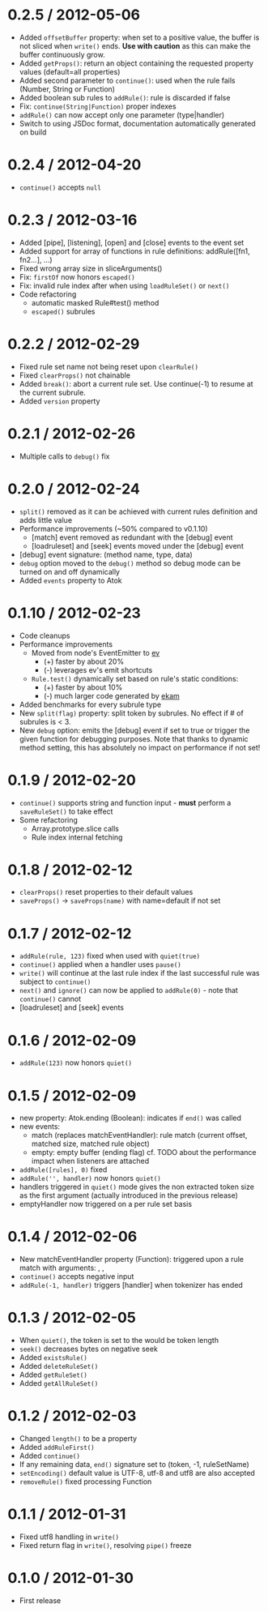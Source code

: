 0.2.5 / 2012-05-06
==================

  * Added `offsetBuffer` property: when set to a positive value, the buffer is not sliced when `write()` ends. __Use with caution__ as this can make the buffer continuously grow.
  * Added `getProps()`: return an object containing the requested property values (default=all properties)
  * Added second parameter to `continue()`: used when the rule fails (Number, String or Function)
  * Added boolean sub rules to `addRule()`: rule is discarded if false
  * Fix: `continue(String|Function)` proper indexes
  * `addRule()` can now accept only one parameter (type|handler)
  * Switch to using JSDoc format, documentation automatically generated on build

0.2.4 / 2012-04-20
==================

  * `continue()` accepts `null`

0.2.3 / 2012-03-16
==================

  * Added [pipe], [listening], [open] and [close] events to the event set
  * Added support for array of functions in rule definitions: addRule([fn1, fn2...], ...)
  * Fixed wrong array size in sliceArguments()
  * Fix: `firstOf` now honors `escaped()`
  * Fix: invalid rule index after when using `loadRuleSet()` or `next()`
  * Code refactoring
    * automatic masked Rule#test() method
    * `escaped()` subrules

0.2.2 / 2012-02-29
==================

  * Fixed rule set name not being reset upon `clearRule()`
  * Fixed `clearProps()` not chainable
  * Added `break()`: abort a current rule set. Use continue(-1) to resume at the current subrule.
  * Added `version` property

0.2.1 / 2012-02-26
==================

  * Multiple calls to `debug()` fix

0.2.0 / 2012-02-24
==================

  * `split()` removed as it can be achieved with current rules definition and adds little value
  * Performance improvements (~50% compared to v0.1.10)
    * [match] event removed as redundant with the [debug] event
    * [loadruleset] and [seek] events moved under the [debug] event
  * [debug] event signature: (method name, type, data)
  * `debug` option moved to the `debug()` method so debug mode can be turned on and off dynamically
  * Added `events` property to Atok

0.1.10 / 2012-02-23
===================

  * Code cleanups
  * Performance improvements
    * Moved from node's EventEmitter to [ev](https://github.com/pierrec/node-ev)
      * (+) faster by about 20%
      * (-) leverages ev's emit shortcuts
    * `Rule.test()` dynamically set based on rule's static conditions:
      * (+) faster by about 10%
      * (-) much larger code generated by [ekam](https://github.com/pierrec/node-ekam)
  * Added benchmarks for every subrule type
  * New `split(flag)` property: split token by subrules. No effect if # of subrules is < 3.
  * New `debug` option: emits the [debug] event if set to true or trigger the given function for debugging purposes. Note that thanks to dynamic method setting, this has absolutely no impact on performance if not set!

0.1.9 / 2012-02-20
==================

  * `continue()` supports string and function input - __must__ perform a `saveRuleSet()` to take effect
  * Some refactoring
    * Array.prototype.slice calls
    * Rule index internal fetching

0.1.8 / 2012-02-12
==================

  * `clearProps()` reset properties to their default values
  * `saveProps()` -> `saveProps(name)` with name=default if not set

0.1.7 / 2012-02-12
==================

  * `addRule(rule, 123)` fixed when used with `quiet(true)`
  * `continue()` applied when a handler uses `pause()`
  * `write()` will continue at the last rule index if the last successful rule was subject to `continue()`
  * `next()` and `ignore()` can now be applied to `addRule(0)` - note that `continue()` cannot
  * [loadruleset] and [seek] events

0.1.6 / 2012-02-09
==================
  * `addRule(123)` now honors `quiet()`

0.1.5 / 2012-02-09
==================

  * new property: Atok.ending (Boolean): indicates if `end()` was called
  * new events:
    * match (replaces matchEventHandler): rule match (current offset, matched size, matched rule object)
    * empty: empty buffer (ending flag)
    cf. TODO about the performance impact when listeners are attached
  * `addRule([rules], 0)` fixed
  * `addRule('', handler)` now honors `quiet()`
  * handlers triggered in `quiet()` mode gives the non extracted token size as the first argument (actually introduced in the previous release)
  * emptyHandler now triggered on a per rule set basis

0.1.4 / 2012-02-06
==================

  * New matchEventHandler property (Function): triggered upon a rule match with
    arguments: <offset>, <matched length>, <rule object>
  * `continue()` accepts negative input
  * `addRule(-1, handler)` triggers [handler] when tokenizer has ended

0.1.3 / 2012-02-05
==================

  * When `quiet()`, the token is set to the would be token length
  * `seek()` decreases bytes on negative seek
  * Added `existsRule()`
  * Added `deleteRuleSet()`
  * Added `getRuleSet()`
  * Added `getAllRuleSet()`

0.1.2 / 2012-02-03
==================

  * Changed `length()` to be a property
  * Added `addRuleFirst()`
  * Added `continue()`
  * If any remaining data, `end()` signature set to (token, -1, ruleSetName)
  * `setEncoding()` default value is UTF-8, utf-8 and utf8 are also accepted
  * `removeRule()` fixed processing Function

0.1.1 / 2012-01-31
==================

  * Fixed utf8 handling in `write()`
  * Fixed return flag in `write()`, resolving `pipe()` freeze

0.1.0 / 2012-01-30
==================

  * First release